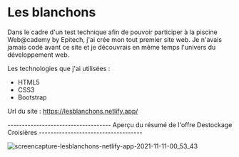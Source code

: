# Les blanchons

Dans le cadre d'un test technique afin de pouvoir participer à la piscine Web@cademy by Epitech, j'ai crée mon tout premier site web.
Je n'avais jamais codé avant ce site et je découvrais en même temps l'univers du développement web.

Les technologies que j'ai utilisées :

- HTML5
- CSS3
- Bootstrap

Url du site : https://lesblanchons.netlify.app/


------------------------------------ Aperçu du résumé de l'offre Destockage Croisières ------------------------------------

![screencapture-lesblanchons-netlify-app-2021-11-11-00_53_43](https://user-images.githubusercontent.com/58372973/141212161-30cc3000-3f91-46a7-9773-3b83e66196b1.png)

